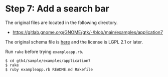 # Step 7: Add a search bar

The original files are located in the following directory.

- https://gitlab.gnome.org/GNOME/gtk/-/blob/main/examples/application7

The original schema file is [here](https://gitlab.gnome.org/GNOME/gtk/-/blob/main/examples/application6/org.gtk.exampleapp.gschema.xml) and the license is LGPL 2.1 or later.

Run `rake` before trying `exampleapp.rb`.

```console
$ cd gtk4/sample/examples/application7
$ rake
$ ruby exampleapp.rb README.md Rakefile
```

